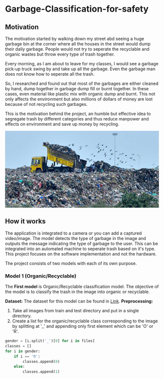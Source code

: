 # Garbage-Classification-for-safety
 
## Motivation
The motivation started by walking down my street abd seeing a huge garbage bin at the corner where all the houses in the street would dump their daily garbage. People would not try to seperate the recyclable and organic wastes but throw every type of trash together.

Every morning, as I am about to leave for my classes, I would see a garbage pick-up truck swing by and take up all the garbage. Even the garbage man does not know how to seperate all the trash.

So, I researched and found out that most of the garbages are either cleaned by hand, dump together in garbage dump fill or burnt together. In these cases, even material like plastic mix with organic dump and burnt. This not only affects the environment but also millions of dollars of money are lost because of not recycling such garbages.

This is the motivation behind the project, an humble but effective idea to segregate trash by different categories and thus reduce manpower and effects on environment and save up money by recycling.

![alt text](https://github.com/Logeswaran123/Garbage-Classification-for-safety/blob/master/pictures/garbage.jpg "Garbage disposal zone")

## How it works

The application is integrated to a camera or you can add a captured video/image. The model detects the type of garbage in the image and outputs the message indicating the type of garbage to the user. This can be integrated into an automated machine to seperate trash based on it's type. This project focuses on the software implementation and not the hardware.

The project consists of two models with each of its own purpose.

### Model 1 (Organic/Recyclable)

The **First model** is Organic/Recyclable classification model. The objective of the model is to classify the trash in the image into organic or recyclable. 

**Dataset:** The dataset for this model can be found in [Link](https://www.kaggle.com/techsash/waste-classification-data).
**Preprocessing:**
1. Take all images from train and test directory and put in a single directory.
2. Create a list for the organic/recyclable class corresponding to the image by splitting at '\_' and appending only first element which can be 'O' or 'R'.
```python
gender = [i.split('_')[0] for i in files]
classes = []
for i in gender:
    if i == 'O':
        classes.append(0)
    else:
        classes.append(1)
```
